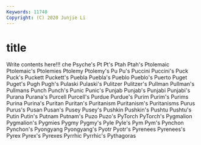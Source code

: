 ```yaml
---
Keywords: 11740
Copyright: (C) 2020 Junjie Li
---
```


# title

Write contents here!!!
che 
Psyche's 
Pt
Pt's 
Ptah 
Ptah's 
Ptolemaic 
Ptolemaic's 
Ptolemies 
Ptolemy 
Ptolemy's 
Pu 
Pu's
Puccini 
Puccini's 
Puck 
Puck's 
Puckett 
Puckett's 
Puebla 
Puebla's 
Pueblo 
Pueblo's
Puerto 
Puget 
Puget's 
Pugh 
Pugh's 
Pulaski 
Pulaski's 
Pulitzer 
Pulitzer's 
Pullman
Pullman's 
Pullmans 
Punch 
Punch's 
Punic 
Punic's 
Punjab 
Punjab's 
Punjabi 
Punjabi's
Purana 
Purana's 
Purcell 
Purcell's 
Purdue 
Purdue's 
Purim 
Purim's 
Purims 
Purina
Purina's 
Puritan 
Puritan's 
Puritanism 
Puritanism's 
Puritanisms 
Purus 
Purus's 
Pusan 
Pusan's
Pusey 
Pusey's 
Pushkin 
Pushkin's 
Pushtu 
Pushtu's 
Putin 
Putin's 
Putnam 
Putnam's
Puzo 
Puzo's 
PyTorch 
PyTorch's 
Pygmalion 
Pygmalion's 
Pygmies 
Pygmy 
Pygmy's 
Pyle
Pyle's 
Pym 
Pym's 
Pynchon 
Pynchon's 
Pyongyang 
Pyongyang's 
Pyotr 
Pyotr's 
Pyrenees
Pyrenees's 
Pyrex 
Pyrex's 
Pyrexes 
Pyrrhic 
Pyrrhic's 
Pythagoras 
